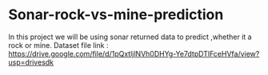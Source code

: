 # Sonar-rock-vs-mine-prediction
In this project we will be using sonar returned data to predict ,whether it a rock or mine.
Dataset file link : https://drive.google.com/file/d/1pQxtljlNVh0DHYg-Ye7dtpDTlFceHVfa/view?usp=drivesdk
